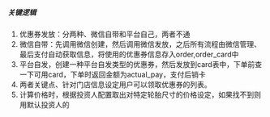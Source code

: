 ##### 关键逻辑
1. 优惠券发放：分两种、微信自带和平台自己，两者不通
2. 微信自带：先调用微信创建，然后调用微信发放，之后所有流程由微信管理、最后支付自动获取信息，将使用的优惠券信息存入order,order_card中
3. 平台自发，创建一种平台自发类型的优惠券，然后发放到card表中，下单前查一下可用card，下单时返回金额为actual_pay，支付后销卡
4. 两者关键点、针对门店信息设定用户可以领取优惠券的列表。
5. 计算价格时，根据投资人配置取出对特定轮胎尺寸的价格设定，如果找不到则用默认投资人的
